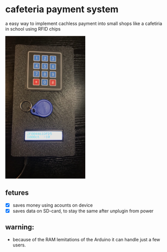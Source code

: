 # cafeteria payment system
a easy way to implement cachless payment into small shops like a cafetiria in school using RFID chips

<img width="50%" src="rsc/img.png">

## fetures
- [x] saves money using acounts on device
- [x] saves data on SD-card, to stay the same after unplugin from power

## warning:
- because of the RAM lemitations of the Arduino it can handle just a few users.
